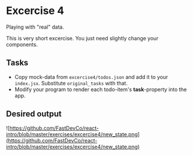 # Excercise 4

Playing with "real" data.

This is very short excercise. You just need slightly change your components.


## Tasks
- Copy mock-data from `excercise4/todos.json` and add it to your `index.jsx`. Substitute `original_tasks` with that.
- Modify your program to render each todo-item's **task**-property into the app.

## Desired output
![https://github.com/FastDevCo/react-intro/blob/master/exercises/excercise4/new_state.png](https://github.com/FastDevCo/react-intro/blob/master/exercises/excercise4/new_state.png)
